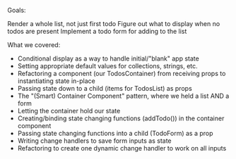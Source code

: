 Goals:

Render a whole list, not just first todo
Figure out what to display when no todos are present
Implement a todo form for adding to the list

What we covered:

- Conditional display as a way to handle initial/"blank" app state
- Setting appropriate default values for collections, strings, etc.
- Refactoring a component (our TodosContainer) from receiving props to instantiating state in-place
- Passing state down to a child (items for TodosList) as props
- The "(Smart) Container Component" pattern, where we held a list AND a form
- Letting the container hold our state
- Creating/binding state changing functions (addTodo()) in the container component
- Passing state changing functions into a child (TodoForm) as a prop
- Writing change handlers to save form inputs as state
- Refactoring to create one dynamic change handler to work on all inputs
